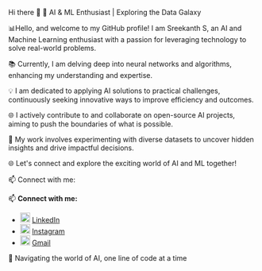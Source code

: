 Hi there 👋
🤖 AI & ML Enthusiast | Exploring the Data Galaxy 

📊Hello, and welcome to my GitHub profile! I am Sreekanth S, an AI and Machine Learning enthusiast with a passion for leveraging technology to solve real-world problems.

📚 Currently, I am delving deep into neural networks and algorithms, enhancing my understanding and expertise.

💡 I am dedicated to applying AI solutions to practical challenges, continuously seeking innovative ways to improve efficiency and outcomes.

🌐 I actively contribute to and collaborate on open-source AI projects, aiming to push the boundaries of what is possible.

🔬 My work involves experimenting with diverse datasets to uncover hidden insights and drive impactful decisions.

🌐 Let's connect and explore the exciting world of AI and ML together!

📫 Connect with me:

📫 **Connect with me:**
- <img src="" alt="LinkedIn" height="20"> [LinkedIn](https://www.linkedin.com/in/sreekanth-ai/)
- <img src="" height="20"> [Instagram](https://www.instagram.com/sreekanth.08)
- <img src="" alt="Gmail" height="20"> [Gmail](mailto:sreesubu77@gmail.com)

🚀 Navigating the world of AI, one line of code at a time


